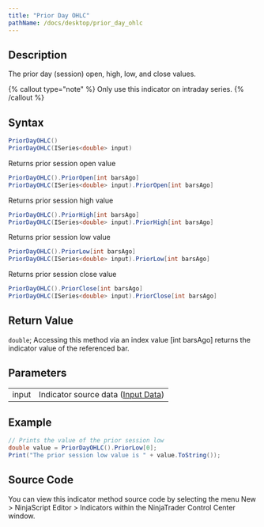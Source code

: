```yaml
---
title: "Prior Day OHLC"
pathName: /docs/desktop/prior_day_ohlc
---
```


## Description

The prior day (session) open, high, low, and close values.

{% callout type="note" %}
Only use this indicator on intraday series.
{% /callout %}

## Syntax

```csharp
PriorDayOHLC()
PriorDayOHLC(ISeries<double> input)
```

Returns prior session open value

```csharp
PriorDayOHLC().PriorOpen[int barsAgo]
PriorDayOHLC(ISeries<double> input).PriorOpen[int barsAgo]
```

Returns prior session high value

```csharp
PriorDayOHLC().PriorHigh[int barsAgo]
PriorDayOHLC(ISeries<double> input).PriorHigh[int barsAgo]
```

Returns prior session low value

```csharp
PriorDayOHLC().PriorLow[int barsAgo]
PriorDayOHLC(ISeries<double> input).PriorLow[int barsAgo]
```

Returns prior session close value

```csharp
PriorDayOHLC().PriorClose[int barsAgo]
PriorDayOHLC(ISeries<double> input).PriorClose[int barsAgo]
```

## Return Value

`double`; Accessing this method via an index value [int barsAgo] returns the indicator value of the referenced bar.

## Parameters

|  |  |
| --- | --- |
| input | Indicator source data ([Input Data](/docs/desktop/valid_input_data_for_indicator)) |

## Example

```csharp
// Prints the value of the prior session low
double value = PriorDayOHLC().PriorLow[0];
Print("The prior session low value is " + value.ToString());
```

## Source Code

You can view this indicator method source code by selecting the menu New > NinjaScript Editor > Indicators within the NinjaTrader Control Center window.
